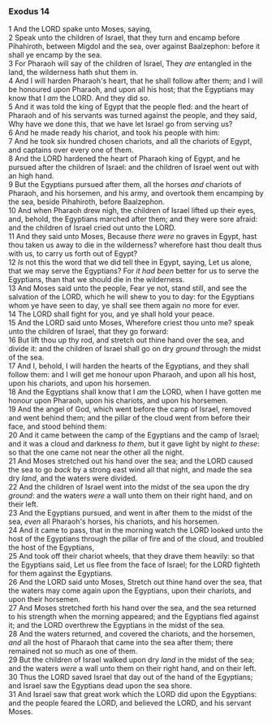 ### Exodus 14

1 And the LORD spake unto Moses, saying,  
2 Speak unto the children of Israel, that they turn and encamp before Pihahiroth, between Migdol and the sea, over against Baalzephon: before it shall ye encamp by the sea.  
3 For Pharaoh will say of the children of Israel, They *are* entangled in the land, the wilderness hath shut them in.  
4 And I will harden Pharaoh's heart, that he shall follow after them; and I will be honoured upon Pharaoh, and upon all his host; that the Egyptians may know that I *am* the LORD. And they did so.  
5 And it was told the king of Egypt that the people fled: and the heart of Pharaoh and of his servants was turned against the people, and they said, Why have we done this, that we have let Israel go from serving us?  
6 And he made ready his chariot, and took his people with him:  
7 And he took six hundred chosen chariots, and all the chariots of Egypt, and captains over every one of them.  
8 And the LORD hardened the heart of Pharaoh king of Egypt, and he pursued after the children of Israel: and the children of Israel went out with an high hand.  
9 But the Egyptians pursued after them, all the horses *and* chariots of Pharaoh, and his horsemen, and his army, and overtook them encamping by the sea, beside Pihahiroth, before Baalzephon.  
10 And when Pharaoh drew nigh, the children of Israel lifted up their eyes, and, behold, the Egyptians marched after them; and they were sore afraid: and the children of Israel cried out unto the LORD.  
11 And they said unto Moses, Because *there were* no graves in Egypt, hast thou taken us away to die in the wilderness? wherefore hast thou dealt thus with us, to carry us forth out of Egypt?  
12 *Is* not this the word that we did tell thee in Egypt, saying, Let us alone, that we may serve the Egyptians? For *it had been* better for us to serve the Egyptians, than that we should die in the wilderness.  
13 And Moses said unto the people, Fear ye not, stand still, and see the salvation of the LORD, which he will shew to you to day: for the Egyptians whom ye have seen to day, ye shall see them again no more for ever.  
14 The LORD shall fight for you, and ye shall hold your peace.  
15 And the LORD said unto Moses, Wherefore criest thou unto me? speak unto the children of Israel, that they go forward:  
16 But lift thou up thy rod, and stretch out thine hand over the sea, and divide it: and the children of Israel shall go on dry *ground* through the midst of the sea.  
17 And I, behold, I will harden the hearts of the Egyptians, and they shall follow them: and I will get me honour upon Pharaoh, and upon all his host, upon his chariots, and upon his horsemen.  
18 And the Egyptians shall know that I *am* the LORD, when I have gotten me honour upon Pharaoh, upon his chariots, and upon his horsemen.  
19 And the angel of God, which went before the camp of Israel, removed and went behind them; and the pillar of the cloud went from before their face, and stood behind them:  
20 And it came between the camp of the Egyptians and the camp of Israel; and it was a cloud and darkness *to them*, but it gave light by night *to these*: so that the one came not near the other all the night.  
21 And Moses stretched out his hand over the sea; and the LORD caused the sea to go *back* by a strong east wind all that night, and made the sea dry *land*, and the waters were divided.  
22 And the children of Israel went into the midst of the sea upon the dry *ground*: and the waters *were* a wall unto them on their right hand, and on their left.  
23 And the Egyptians pursued, and went in after them to the midst of the sea, *even* all Pharaoh's horses, his chariots, and his horsemen.  
24 And it came to pass, that in the morning watch the LORD looked unto the host of the Egyptians through the pillar of fire and of the cloud, and troubled the host of the Egyptians,  
25 And took off their chariot wheels, that they drave them heavily: so that the Egyptians said, Let us flee from the face of Israel; for the LORD fighteth for them against the Egyptians.  
26 And the LORD said unto Moses, Stretch out thine hand over the sea, that the waters may come again upon the Egyptians, upon their chariots, and upon their horsemen.  
27 And Moses stretched forth his hand over the sea, and the sea returned to his strength when the morning appeared; and the Egyptians fled against it; and the LORD overthrew the Egyptians in the midst of the sea.  
28 And the waters returned, and covered the chariots, and the horsemen, *and* all the host of Pharaoh that came into the sea after them; there remained not so much as one of them.  
29 But the children of Israel walked upon dry *land* in the midst of the sea; and the waters *were* a wall unto them on their right hand, and on their left.  
30 Thus the LORD saved Israel that day out of the hand of the Egyptians; and Israel saw the Egyptians dead upon the sea shore.  
31 And Israel saw that great work which the LORD did upon the Egyptians: and the people feared the LORD, and believed the LORD, and his servant Moses.  
